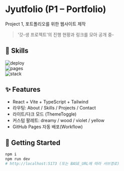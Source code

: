 # Jyutfolio (P1 – Portfolio)

Project 1, 포트폴리오를 위한 웹사이트 제작
> '갓-생 프로젝트'의 진행 현황과 링크를 모아 공개 중-

## 🌙 Skills
![deploy](https://img.shields.io/github/actions/workflow/status/bom-eeee/Jyutfolio/pages.yml?label=deploy) <br />
![pages](https://img.shields.io/badge/hosting-GitHub%20Pages-blue) <br />
![stack](https://img.shields.io/badge/stack-React%20%7C%20Vite%20%7C%20TS%20%7C%20Tailwind-6aa6f8)

## ✨ Features
- React + Vite + TypeScript + Tailwind
- 라우팅: About / Skills / Projects / Contact
- 라이트/다크 모드 (ThemeToggle)
- 커스텀 팔레트: dreamy / wood / violet / yellow
- GitHub Pages 자동 배포(Workflow)

## 🚀 Getting Started
```bash
npm i
npm run dev
# http://localhost:5173 (또는 BASE_URL에 따라 서브경로)
